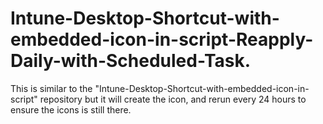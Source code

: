 # Intune-Desktop-Shortcut-with-embedded-icon-in-script-Reapply-Daily-with-Scheduled-Task.
This is similar to the "Intune-Desktop-Shortcut-with-embedded-icon-in-script" repository but it will create the icon, and rerun every 24 hours to ensure the icons is still there.
